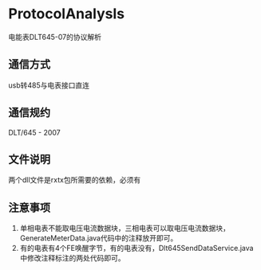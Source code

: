 # ProtocolAnalysls
电能表DLT645-07的协议解析

## 通信方式
usb转485与电表接口直连

## 通信规约
DLT/645 - 2007

## 文件说明
两个dll文件是rxtx包所需要的依赖，必须有

## 注意事项
1. 单相电表不能取电压电流数据块，三相电表可以取电压电流数据块，GenerateMeterData.java代码中的注释放开即可。
2. 有的电表有4个FE唤醒字节，有的电表没有，Dlt645SendDataService.java中修改注释标注的两处代码即可。
